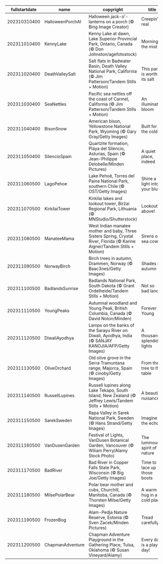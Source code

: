 |fullstartdate|name|copyright|title|image|
|--|--|--|--|--|
202310310400|HalloweenPorchAI|Halloween jack-o'-lanterns on a porch (© Bing Image Creator)|Creepin' it real|![](/en-CA/2023/11/202310310400HalloweenPorchAI.jpg)|
202311010400|KennyLake|Kenny Lake at dawn, Lake Superior Provincial Park, Ontario, Canada (© Don Johnston/agefotostock)|Morning in the mist|![](/en-CA/2023/11/202311010400KennyLake.jpg)|
202311020400|DeathValleySalt|Salt flats in Badwater Basin, Death Valley National Park, California (© Jim Patterson/Tandem Stills + Motion)|This park is worth its salt|![](/en-CA/2023/11/202311020400DeathValleySalt.jpg)|
202311030400|SeaNettles|Pacific sea nettles off the coast of Carmel, California (© Jim Patterson/Tandem Stills + Motion)|An illuminated bloom|![](/en-CA/2023/11/202311030400SeaNettles.jpg)|
202311040400|BisonSnow|American bison, Yellowstone National Park, Wyoming (© Gary Gray/Getty Images)|Built for the cold|![](/en-CA/2023/11/202311040400BisonSnow.jpg)|
202311050400|SilencioSpain|Quartzite formation, Playa del Silencio, Asturias, Spain (© Jean-Philippe Delobelle/Minden Pictures)|A quiet place, indeed|![](/en-CA/2023/11/202311050400SilencioSpain.jpg)|
202311060500|LagoPehoe|Lake Pehoé, Torres del Paine National Park, southern Chile (© OST/Getty Images)|Shine a light into your blues|![](/en-CA/2023/11/202311060500LagoPehoe.jpg)|
202311070500|KirkilaiTower|Kirkilai lakes and lookout tower, Biržai Regional Park, Lithuania (© MNStudio/Shutterstock)|Lookout above!|![](/en-CA/2023/11/202311070500KirkilaiTower.jpg)|
202311080500|ManateeMama|West Indian manatee mother and baby, Three Sisters Spring, Crystal River, Florida (© Karine Aigner/Tandem Stills + Motion)|Sirens or sea cows?|![](/en-CA/2023/11/202311080500ManateeMama.jpg)|
202311090500|NorwayBirch|Birch trees in autumn, Drammen, Norway (© Baac3nes/Getty Images)|Shades of autumn|![](/en-CA/2023/11/202311090500NorwayBirch.jpg)|
202311100500|BadlandsSunrise|Badlands National Park, South Dakota (© Grant Ordelheide/Tandem Stills + Motion)|Not so bad lands|![](/en-CA/2023/11/202311100500BadlandsSunrise.jpg)|
202311110500|YoungPeaks|Autumnal woodland and Young Peak, British Columbia, Canada (© David Noton/Minden)|Forever Young|![](/en-CA/2023/11/202311110500YoungPeaks.jpg)|
202311120500|DiwaliAyodhya|Lamps on the banks of the Sarayu River on Diwali, Ayodhya, India (© SANJAY KANOJIA/AFP/Getty Images)|A thousand splendid lights|![](/en-CA/2023/11/202311120500DiwaliAyodhya.jpg)|
202311130500|OliveOrchard|Old olive grove in the Serra Tramuntana range, Majorca, Spain (© cinoby/Getty Images)|From the tree to the table|![](/en-CA/2023/11/202311130500OliveOrchard.jpg)|
202311140500|RussellLupines|Russell lupines along Lake Tekapo, South Island, New Zealand (© Jeffrey Lewis/Tandem Stills + Motion)|A beautiful nuisance|![](/en-CA/2023/11/202311140500RussellLupines.jpg)|
202311150500|SarekSweden|Rapa Valley in Sarek National Park, Sweden (© Hans Strand/Getty Images)|Imagine the echo!|![](/en-CA/2023/11/202311150500SarekSweden.jpg)|
202311160500|VanDusenGarden|Festival of Lights, VanDusen Botanical Garden, Vancouver (© Wiliam Perry/Alamy Stock Photo)|The luminous spirit of nature|![](/en-CA/2023/11/202311160500VanDusenGarden.jpg)|
202311170500|BadRiver|Bad River in Copper Falls State Park, Wisconsin (© Big Joe/Getty Images)|Time to lace up those boots|![](/en-CA/2023/11/202311170500BadRiver.jpg)|
202311180500|MilsePolarBear|Polar bear mother and cubs, Churchill, Manitoba, Canada (© Thorsten Milse/Getty Images)|A warm hug in a cold place|![](/en-CA/2023/11/202311180500MilsePolarBear.jpg)|
202311190500|FrozenBog|Alam-Pedja Nature Reserve, Estonia (© Sven Zacek/Minden Pictures)|Tread carefully!|![](/en-CA/2023/11/202311190500FrozenBog.jpg)|
202311200500|ChapmanAdventure|Chapman Adventure Playground in the Gathering Place, Tulsa, Oklahoma (© Susan Vineyard/Alamy)|Every day is a play day!|![](/en-CA/2023/11/202311200500ChapmanAdventure.jpg)|
